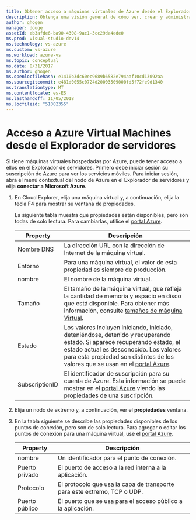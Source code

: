 ```yaml
---
title: Obtener acceso a máquinas virtuales de Azure desde el Explorador de servidores | Microsoft Docs
description: Obtenga una visión general de cómo ver, crear y administrar máquinas virtuales (VM) en el Explorador de servidores en Visual Studio.
author: ghogen
manager: douge
assetId: eb3afde6-ba90-4308-9ac1-3cc29da4ede0
ms.prod: visual-studio-dev14
ms.technology: vs-azure
ms.custom: vs-azure
ms.workload: azure-vs
ms.topic: conceptual
ms.date: 8/31/2017
ms.author: ghogen
ms.openlocfilehash: e1410b3dc60ec9689b6582e794aaf10cd13092aa
ms.sourcegitcommit: e481d0055c0724d20003509000fd5f72fe9d1340
ms.translationtype: MT
ms.contentlocale: es-ES
ms.lasthandoff: 11/05/2018
ms.locfileid: "51002355"
---
```

# <a name="accessing-azure-virtual-machines-from-server-explorer"></a>Acceso a Azure Virtual Machines desde el Explorador de servidores

Si tiene máquinas virtuales hospedadas por Azure, puede tener acceso a ellos en el Explorador de servidores. Primero debe iniciar sesión su suscripción de Azure para ver los servicios móviles. Para iniciar sesión, abra el menú contextual del nodo de Azure en el Explorador de servidores y elija **conectar a Microsoft Azure**.

1. En Cloud Explorer, elija una máquina virtual y, a continuación, elija la tecla F4 para mostrar su ventana de propiedades.

    La siguiente tabla muestra qué propiedades están disponibles, pero son todas de solo lectura. Para cambiarlas, utilice el [portal Azure](http://go.microsoft.com/fwlink/p/?LinkID=525040).

   | Property | Descripción |
   | --- | --- |
   | Nombre DNS |La dirección URL con la dirección de Internet de la máquina virtual. |
   | Entorno |Para una máquina virtual, el valor de esta propiedad es siempre de producción. |
   | nombre |El nombre de la máquina virtual. |
   | Tamaño |El tamaño de la máquina virtual, que refleja la cantidad de memoria y espacio en disco que está disponible. Para obtener más información, consulte [tamaños de máquina Virtual](https://docs.microsoft.com/azure/cloud-services/cloud-services-sizes-specs). |
   | Estado |Los valores incluyen iniciando, iniciado, deteniéndose, detenido y recuperando estado. Si aparece recuperando estado, el estado actual es desconocido. Los valores para esta propiedad son distintos de los valores que se usan en el [portal Azure](http://go.microsoft.com/fwlink/p/?LinkID=525040). |
   | SubscriptionID |El identificador de suscripción para su cuenta de Azure. Esta información se puede mostrar en el [portal Azure](http://go.microsoft.com/fwlink/p/?LinkID=525040) viendo las propiedades de una suscripción. |
2. Elija un nodo de extremo y, a continuación, ver el **propiedades** ventana.
3. En la tabla siguiente se describe las propiedades disponibles de los puntos de conexión, pero son de solo lectura. Para agregar o editar los puntos de conexión para una máquina virtual, use el [portal Azure](http://go.microsoft.com/fwlink/p/?LinkID=525040). 

   | Property | Descripción |
   | --- | --- |
   | nombre |Un identificador para el punto de conexión. |
   | Puerto privado |El puerto de acceso a la red interna a la aplicación. |
   | Protocolo |El protocolo que usa la capa de transporte para este extremo, TCP o UDP. |
   | Puerto público |El puerto que se usa para el acceso público a la aplicación. |
